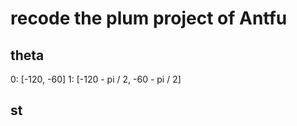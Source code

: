 # recode the plum project of Antfu

## theta 
0: [-120, -60]
1: [-120 - pi / 2, -60 - pi / 2]

## st
